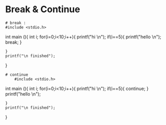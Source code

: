 
# Break & Continue 
    # break :
    #include <stdio.h>

int main (){
    int i;
    for(i=0;i<10;i++){
        printf("hi \n");
        if(i==5){
        printf("hello \n");
            break;
        }
    
    }
    printf("\n finished");
}

    # continue 
        #include <stdio.h>

int main (){
    int i;
    for(i=0;i<10;i++){
        printf("hi \n");
        if(i==5){
            continue;
        }
        printf("hello \n");
    
    }
    printf("\n finished");
}
